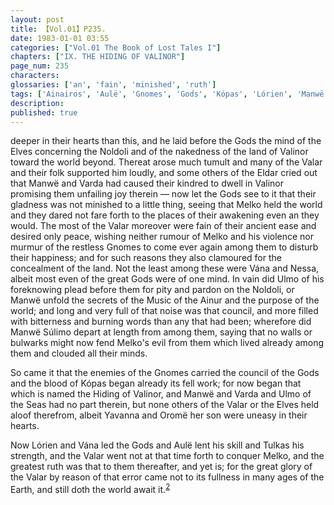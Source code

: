 ```yaml
---
layout: post
title: 【Vol.01】P235.
date: 1983-01-01 03:55
categories: ["Vol.01 The Book of Lost Tales I"]
chapters: ["IX. THE HIDING OF VALINOR"]
page_num: 235
characters: 
glossaries: ['an', 'fain', 'minished', 'ruth']
tags: ['Ainairos', 'Aulë', 'Gnomes', 'Gods', 'Kópas', 'Lórien', 'Manwë', 'Melko', 'Music of the Ainur', 'Nessa', 'Noldoli', 'Oromë', 'Súlimo']
description: 
published: true
---
```


<p style="text-indent: 0;">
deeper in their hearts than this, and he laid before the Gods the mind of the Elves concerning the Noldoli and of the nakedness of the land of Valinor toward the world beyond. Thereat arose much tumult and many of the Valar and their folk supported him loudly, and some others of the Eldar cried out that Manwë and Varda had caused their kindred to dwell in Valinor promising them unfailing joy therein — now let the Gods see to it that their gladness was not minished to a little thing, seeing that Melko held the world and they dared not fare forth to the places of their awakening even an they would. The most of the Valar moreover were fain of their ancient ease and desired only peace, wishing neither rumour of Melko and his violence nor murmur of the restless Gnomes to come ever again among them to disturb their happiness; and for such reasons they also clamoured for the concealment of the land. Not the least among these were Vána and Nessa, albeit most even of the great Gods were of one mind. In vain did Ulmo of his foreknowing plead before them for pity and pardon on the Noldoli, or Manwë unfold the secrets of the Music of the Ainur and the purpose of the world; and long and very full of that noise was that council, and more filled with bitterness and burning words than any that had been; wherefore did Manwë Súlimo depart at length from among them, saying that no walls or bulwarks might now fend Melko's evil from them which lived already among them and clouded all their minds.
</p>

So came it that the enemies of the Gnomes carried the council of the Gods and the blood of Kópas began already its fell work; for now began that which is named the Hiding of Valinor, and Manwë and Varda and Ulmo of the Seas had no part therein, but none others of the Valar or the Elves held aloof therefrom, albeit Yavanna and Oromë her son were uneasy in their hearts.

Now Lórien and Vána led the Gods and Aulë lent his skill and Tulkas his strength, and the Valar went not at that time forth to conquer Melko, and the greatest ruth was that to them thereafter, and yet is; for the great glory of the Valar by reason of that error came not to its fullness in many ages of the Earth, and still doth the world await it.<SUP>[2]({{site.baseurl}}/vol01-p248)</SUP>

